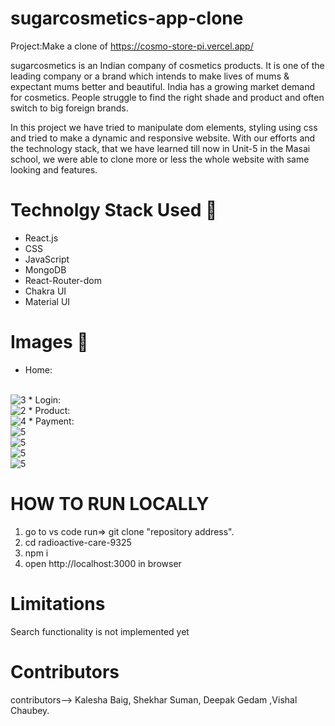 
# sugarcosmetics-app-clone

Project:Make a clone of https://cosmo-store-pi.vercel.app/




sugarcosmetics is an Indian company of cosmetics products. It is one of the leading company or a brand which intends to make lives of mums & expectant mums better and beautiful. India has a growing market demand for cosmetics. People struggle to find the right shade and product and often switch to big foreign brands.

In this project we have tried to manipulate dom elements, styling using css and tried to make a dynamic and responsive website. With our efforts and the technology stack, that we have learned till now in Unit-5 in the Masai school, we were able to clone more or less the whole website with same looking and features.

# Technolgy Stack Used 🌟
* React.js
* CSS
* JavaScript
* MongoDB
* React-Router-dom
* Chakra UI
* Material UI



# Images 🌟
* Home:
<br/>
<img src="https://i.ibb.co/LkZHvvV/Home.png" alt="3"/>
* Login:
<br/>
<img src="https://i.ibb.co/nD9PDYD/Login.png" alt="2" />
* Product:
<br/>
<img src="https://i.ibb.co/3SYj8Gz/Product.png" alt="4" />
* Payment:
<br/>
<img src="https://i.ibb.co/ygDbGmw/Payment.png" alt="5" />
<br/>
<img src="https://i.imgur.com/NilQ4xh.jpeg" alt="5" />
<br/>
<img src="https://i.imgur.com/JoptQSP.jpeg" alt="5" />
<br/>
<img src="https://i.imgur.com/JoptQSP.jpeg" alt="5" />




# HOW TO RUN LOCALLY

1) go to vs code run=> git clone "repository address".
2) cd radioactive-care-9325
3) npm i
4) open http://localhost:3000 in browser



# Limitations 

Search functionality is not implemented yet

# Contributors
contributors--> Kalesha Baig, Shekhar Suman, Deepak Gedam ,Vishal Chaubey.
